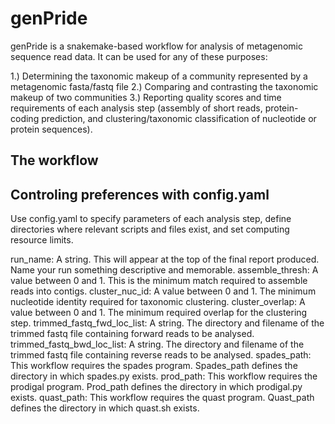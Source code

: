 # genPride

genPride is a snakemake-based workflow for analysis of metagenomic sequence read data. It can be used for any of these purposes:

1.) Determining the taxonomic makeup of a community represented by a metagenomic fasta/fastq file
2.) Comparing and contrasting the taxonomic makeup of two communities
3.) Reporting quality scores and time requirements of each analysis step (assembly of short reads, protein-coding prediction, and clustering/taxonomic classification of nucleotide or protein sequences).
  
## The workflow

## Controling preferences with config.yaml

Use config.yaml to specify parameters of each analysis step, define directories where relevant scripts and files exist, and set computing resource limits.

run_name: 
  A string. This will appear at the top of the final report produced. Name your run something descriptive and memorable.
assemble_thresh: 
  A value between 0 and 1. This is the minimum match required to assemble reads into contigs.
cluster_nuc_id:
  A value between 0 and 1. The minimum nucleotide identity required for taxonomic clustering.
cluster_overlap:
  A value between 0 and 1. The minimum required overlap for the clustering step.
trimmed_fastq_fwd_loc_list:
  A string. The directory and filename of the trimmed fastq file containing forward reads to be analysed.
trimmed_fastq_bwd_loc_list:
  A string. The directory and filename of the trimmed fastq file containing reverse reads to be analysed.
spades_path:
  This workflow requires the spades program. Spades_path defines the directory in which spades.py exists.
prod_path:
  This workflow requires the prodigal program. Prod_path defines the directory in which prodigal.py exists.
quast_path:
  This workflow requires the quast program. Quast_path defines the directory in which quast.sh exists.
